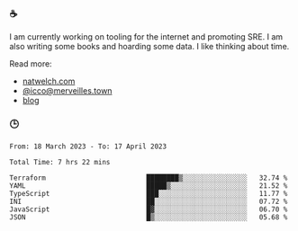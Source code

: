 ### ☕

I am currently working on tooling for the internet and promoting SRE. I am also writing some books and hoarding some data. I like thinking about time. 

Read more:

 - [natwelch.com](https://natwelch.com)
 - [@icco@merveilles.town](https://merveilles.town/@icco)
 - [blog](https://writing.natwelch.com)

### 🕒

<!--START_SECTION:waka-->

```text
From: 18 March 2023 - To: 17 April 2023

Total Time: 7 hrs 22 mins

Terraform                         ████████▒░░░░░░░░░░░░░░░░   32.74 %
YAML                              █████▒░░░░░░░░░░░░░░░░░░░   21.52 %
TypeScript                        ███░░░░░░░░░░░░░░░░░░░░░░   11.77 %
INI                               ██░░░░░░░░░░░░░░░░░░░░░░░   07.72 %
JavaScript                        █▓░░░░░░░░░░░░░░░░░░░░░░░   06.70 %
JSON                              █▒░░░░░░░░░░░░░░░░░░░░░░░   05.68 %
```

<!--END_SECTION:waka-->

